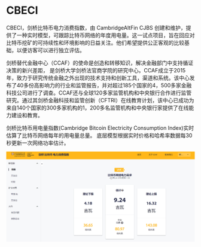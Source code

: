 # CBECI

CBECI，剑桥比特币电力消费指数，由 CambridgeAltFin CJBS 创建和维护，提供了一种实时模型，可跟踪比特币网络的年度用电量。这一试点项目，旨在回应对比特币挖矿的可持续性和环境影响的日益关注。他们希望提供公正客观的比较基础，以便访客可以进行独立评估。

剑桥替代金融中心（CCAF）的使命是创造和转移知识，解决金融部门中支持循证决策的新兴差距， 是剑桥大学剑桥法官商学院的研究中心。CCAF成立于2015年，致力于研究传统金融之外出现的技术支持和创新工具，渠道和系统。该中心发布了40多份高影响力的行业和监管报告，并对超过185个国家的4，500多家金融科技公司进行了调查。CCAF还与全球120多家监管机构和中央银行合作进行监管研究。通过其剑桥金融科技和监管创新（CFTRI）在线教育计划，该中心已成功为来自140个国家的300多家机构的1，200多名监管机构和中央银行家提供了在线能力建设和教育。

剑桥比特币用电量指数(Cambridge Bitcoin Electricity Consumption Index)实时估算了比特币网络每年的用电量总量。 底层模型根据实时价格和哈希率数据每30秒更新一次网络功率估计。 

![image-20220720112827715](image-20220720112827715.png)
